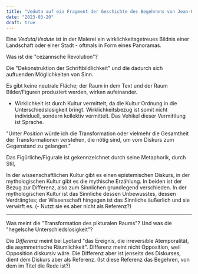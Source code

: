 ```yaml
---
title: "Veduta auf ein Fragment der Geschichte des Begehrens von Jean-François Lyotard (1971)"
date: "2023-03-20"
draft: true
---
```


Eine *Veduta*/*Vedute* ist in der Malerei ein wirklichkeitsgetreues Bildnis einer Landschaft oder einer Stadt - oftmals in Form eines Panoramas.

Was ist die "cézannsche Revolution"? 

Die "Dekonstruktion der Schriftbildlichkeit" und die dadurch sich auftuenden Möglichkeiten von Sinn.

Es gibt keine neutrale Fläche; der Raum in dem Text und der Raum Bilder/Figuren produziert werden, wirken aufeinander.

- Wirklichkeit ist durch Kultur vermittelt, da die Kultur Ordnung in die Unterschiedslosigkeit bringt. Wirklichkeitsbezug ist somit nicht individuell, sondern kollektiv vermittelt. Das Vehikel dieser Vermittlung ist Sprache.

"Unter *Position* würde ich die Transformation oder vielmehr die Gesamtheit der Transformationen verstehen, die nötig sind, um vom Diskurs zum Gegenstand zu gelangen."

Das Figürliche/Figurale ist gekennzeichnet durch seine Metaphorik, durch Stil,

In der wissenschaftlichen Kultur gibt es einen epistemischen Diskurs, in der mythologischen Kultur gibt es die mythische Erzählung. In beiden ist der Bezug zur Differenz, also zum Sinnlichen grundlegend verschieden. In der mythologischen Kultur ist das Sinnliche dessen Unbewusstes, dessen Verdrängtes; der Wissenschaft hingegen ist das Sinnliche äußerlich und sie verwirft es. (- Nutzt sie es aber nicht als Referenz?)



----

Was meint die "Transformation des pikturalen Raums"? Und was die "hegelsche Unterschiedslosigkeit"?

Die *Differenz* meint bei Lyotard "das Ereignis, die irreversible Atemporalität, die asymmetrische Räumlichkeit". Differenz meint nicht Opposition, weil Opposition diskursiv wäre. Die Differenz aber ist jenseits des Diskurses, dient dem Diskurs aber als Referenz. (Ist diese Referenz das Begehren, von dem im Titel die Rede ist?)